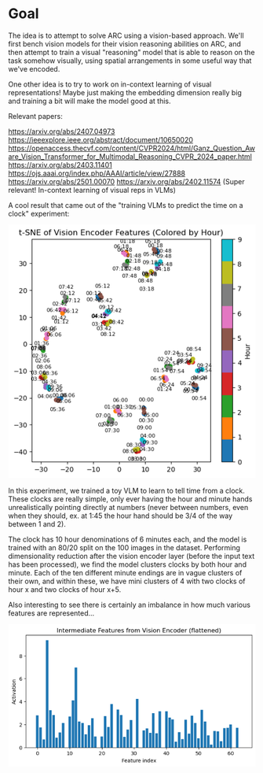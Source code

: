 # Goal

The idea is to attempt to solve ARC using a vision-based approach. We'll first bench vision models for their vision reasoning abilities on ARC, and then attempt to train a visual "reasoning" model that is able to reason on the task somehow visually, using spatial arrangements in some useful way that we've encoded. 

One other idea is to try to work on in-context learning of visual representations! Maybe just making the embedding dimension really big and training a bit will make the model good at this.

Relevant papers:

https://arxiv.org/abs/2407.04973
https://ieeexplore.ieee.org/abstract/document/10650020
https://openaccess.thecvf.com/content/CVPR2024/html/Ganz_Question_Aware_Vision_Transformer_for_Multimodal_Reasoning_CVPR_2024_paper.html
https://arxiv.org/abs/2403.11401
https://ojs.aaai.org/index.php/AAAI/article/view/27888
https://arxiv.org/abs/2501.00070
https://arxiv.org/abs/2402.11574 (Super relevant! In-context learning of visual reps in VLMs)


A cool result that came out of the "training VLMs to predict the time on a clock" experiment:

![plot](./clock_experiment/tsne_10_rep.png)

In this experiment, we trained a toy VLM to learn to tell time from a clock. These clocks are really simple, only ever having the hour and minute hands unrealistically pointing directly at numbers (never between numbers, even when they should, ex. at 1:45 the hour hand should be 3/4 of the way between 1 and 2).

The clock has 10 hour denominations of 6 minutes each, and the model is trained with an 80/20 split on the 100 images in the dataset. Performing dimensionality reduction after the vision encoder layer (before the input text has been processed), we find the model clusters clocks by both hour and minute. Each of the ten different minute endings are in vague clusters of their own, and within these, we have mini clusters of 4 with two clocks of hour x and two clocks of hour x+5.

Also interesting to see there is certainly an imbalance in how much various features are represented...

![plot](./clock_experiment/rep.png)

